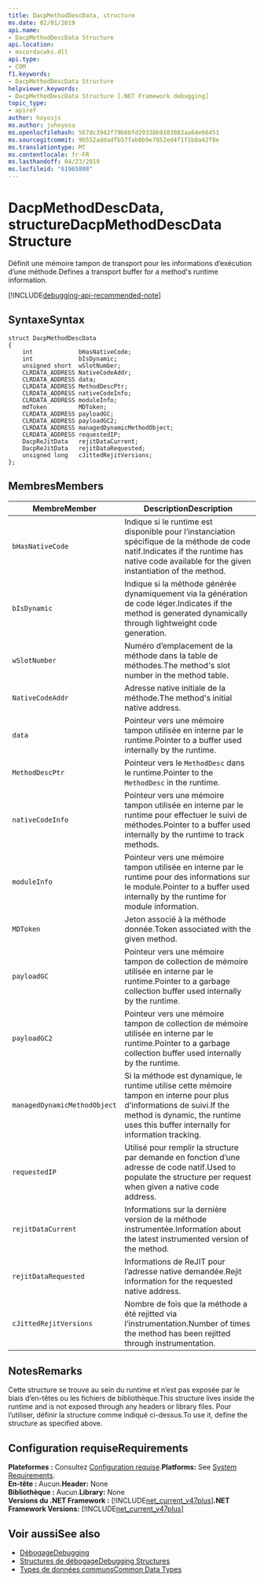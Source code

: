 ```yaml
---
title: DacpMethodDescData, structure
ms.date: 02/01/2019
api.name:
- DacpMethodDescData Structure
api.location:
- mscordacwks.dll
api.type:
- COM
f1.keywords:
- DacpMethodDescData Structure
helpviewer.keywords:
- DacpMethodDescData Structure [.NET Framework debugging]
topic_type:
- apiref
author: hoyosjs
ms.author: juhoyosa
ms.openlocfilehash: 567dc3942f79b6bfd29338b9103083aa64e66451
ms.sourcegitcommit: 9b552addadfb57fab0b9e7852ed4f1f1b8a42f8e
ms.translationtype: MT
ms.contentlocale: fr-FR
ms.lasthandoff: 04/23/2019
ms.locfileid: "61965898"
---
```

# <a name="dacpmethoddescdata-structure"></a><span data-ttu-id="ec693-102">DacpMethodDescData, structure</span><span class="sxs-lookup"><span data-stu-id="ec693-102">DacpMethodDescData Structure</span></span>

<span data-ttu-id="ec693-103">Définit une mémoire tampon de transport pour les informations d’exécution d’une méthode.</span><span class="sxs-lookup"><span data-stu-id="ec693-103">Defines a transport buffer for a method's runtime information.</span></span>

[!INCLUDE[debugging-api-recommended-note](../../../../includes/debugging-api-recommended-note.md)]

## <a name="syntax"></a><span data-ttu-id="ec693-104">Syntaxe</span><span class="sxs-lookup"><span data-stu-id="ec693-104">Syntax</span></span>

```
struct DacpMethodDescData
{
    int             bHasNativeCode;
    int             bIsDynamic;
    unsigned short  wSlotNumber;
    CLRDATA_ADDRESS NativeCodeAddr;
    CLRDATA_ADDRESS data;
    CLRDATA_ADDRESS MethodDescPtr;
    CLRDATA_ADDRESS nativeCodeInfo;
    CLRDATA_ADDRESS moduleInfo;
    mdToken         MDToken;
    CLRDATA_ADDRESS payloadGC;
    CLRDATA_ADDRESS payloadGC2;
    CLRDATA_ADDRESS managedDynamicMethodObject;
    CLRDATA_ADDRESS requestedIP;
    DacpReJitData   rejitDataCurrent;
    DacpReJitData   rejitDataRequested;
    unsigned long   cJittedRejitVersions;
};
```

## <a name="members"></a><span data-ttu-id="ec693-105">Membres</span><span class="sxs-lookup"><span data-stu-id="ec693-105">Members</span></span>

| <span data-ttu-id="ec693-106">Membre</span><span class="sxs-lookup"><span data-stu-id="ec693-106">Member</span></span>                       | <span data-ttu-id="ec693-107">Description</span><span class="sxs-lookup"><span data-stu-id="ec693-107">Description</span></span>                                                                                     |
| ---------------------------- | ----------------------------------------------------------------------------------------------- |
| `bHasNativeCode`             | <span data-ttu-id="ec693-108">Indique si le runtime est disponible pour l’instanciation spécifique de la méthode de code natif.</span><span class="sxs-lookup"><span data-stu-id="ec693-108">Indicates if the runtime has native code available for the given instantiation of the method.</span></span> |
| `bIsDynamic`                 | <span data-ttu-id="ec693-109">Indique si la méthode générée dynamiquement via la génération de code léger.</span><span class="sxs-lookup"><span data-stu-id="ec693-109">Indicates if the method is generated dynamically through lightweight code generation.</span></span>           |
| `wSlotNumber`                | <span data-ttu-id="ec693-110">Numéro d’emplacement de la méthode dans la table de méthodes.</span><span class="sxs-lookup"><span data-stu-id="ec693-110">The method's slot number in the method table.</span></span>                                                   |
| `NativeCodeAddr`             | <span data-ttu-id="ec693-111">Adresse native initiale de la méthode.</span><span class="sxs-lookup"><span data-stu-id="ec693-111">The method's initial native address.</span></span>                                                            |
| `data`                       | <span data-ttu-id="ec693-112">Pointeur vers une mémoire tampon utilisée en interne par le runtime.</span><span class="sxs-lookup"><span data-stu-id="ec693-112">Pointer to a buffer used internally by the runtime.</span></span>                                             |
| `MethodDescPtr`              | <span data-ttu-id="ec693-113">Pointeur vers le `MethodDesc` dans le runtime.</span><span class="sxs-lookup"><span data-stu-id="ec693-113">Pointer to the `MethodDesc` in the runtime.</span></span>                                                     |
| `nativeCodeInfo`             | <span data-ttu-id="ec693-114">Pointeur vers une mémoire tampon utilisée en interne par le runtime pour effectuer le suivi de méthodes.</span><span class="sxs-lookup"><span data-stu-id="ec693-114">Pointer to a buffer used internally by the runtime to track methods.</span></span>                            |
| `moduleInfo`                 | <span data-ttu-id="ec693-115">Pointeur vers une mémoire tampon utilisée en interne par le runtime pour des informations sur le module.</span><span class="sxs-lookup"><span data-stu-id="ec693-115">Pointer to a buffer used internally by the runtime for module information.</span></span>                      |
| `MDToken`                    | <span data-ttu-id="ec693-116">Jeton associé à la méthode donnée.</span><span class="sxs-lookup"><span data-stu-id="ec693-116">Token associated with the given method.</span></span>                                                         |
| `payloadGC`                  | <span data-ttu-id="ec693-117">Pointeur vers une mémoire tampon de collection de mémoire utilisée en interne par le runtime.</span><span class="sxs-lookup"><span data-stu-id="ec693-117">Pointer to a garbage collection buffer used internally by the runtime.</span></span>                          |
| `payloadGC2`                 | <span data-ttu-id="ec693-118">Pointeur vers une mémoire tampon de collection de mémoire utilisée en interne par le runtime.</span><span class="sxs-lookup"><span data-stu-id="ec693-118">Pointer to a garbage collection buffer used internally by the runtime.</span></span>                          |
| `managedDynamicMethodObject` | <span data-ttu-id="ec693-119">Si la méthode est dynamique, le runtime utilise cette mémoire tampon en interne pour plus d’informations de suivi.</span><span class="sxs-lookup"><span data-stu-id="ec693-119">If the method is dynamic, the runtime uses this buffer internally for information tracking.</span></span>     |
| `requestedIP`                | <span data-ttu-id="ec693-120">Utilisé pour remplir la structure par demande en fonction d’une adresse de code natif.</span><span class="sxs-lookup"><span data-stu-id="ec693-120">Used to populate the structure per request when given a native code address.</span></span>                    |
| `rejitDataCurrent`           | <span data-ttu-id="ec693-121">Informations sur la dernière version de la méthode instrumentée.</span><span class="sxs-lookup"><span data-stu-id="ec693-121">Information about the latest instrumented version of the method.</span></span>                                   |
| `rejitDataRequested`         | <span data-ttu-id="ec693-122">Informations de ReJIT pour l’adresse native demandée.</span><span class="sxs-lookup"><span data-stu-id="ec693-122">Rejit information for the requested native address.</span></span>                                             |
| `cJittedRejitVersions`       | <span data-ttu-id="ec693-123">Nombre de fois que la méthode a été rejitted via l’instrumentation.</span><span class="sxs-lookup"><span data-stu-id="ec693-123">Number of times the method has been rejitted through instrumentation.</span></span>                           |

## <a name="remarks"></a><span data-ttu-id="ec693-124">Notes</span><span class="sxs-lookup"><span data-stu-id="ec693-124">Remarks</span></span>

<span data-ttu-id="ec693-125">Cette structure se trouve au sein du runtime et n’est pas exposée par le biais d’en-têtes ou les fichiers de bibliothèque.</span><span class="sxs-lookup"><span data-stu-id="ec693-125">This structure lives inside the runtime and is not exposed through any headers or library files.</span></span> <span data-ttu-id="ec693-126">Pour l’utiliser, définir la structure comme indiqué ci-dessus.</span><span class="sxs-lookup"><span data-stu-id="ec693-126">To use it, define the structure as specified above.</span></span>

## <a name="requirements"></a><span data-ttu-id="ec693-127">Configuration requise</span><span class="sxs-lookup"><span data-stu-id="ec693-127">Requirements</span></span>
<span data-ttu-id="ec693-128">**Plateformes :** Consultez [Configuration requise](../../../../docs/framework/get-started/system-requirements.md).</span><span class="sxs-lookup"><span data-stu-id="ec693-128">**Platforms:** See [System Requirements](../../../../docs/framework/get-started/system-requirements.md).</span></span>  
<span data-ttu-id="ec693-129">**En-tête :** Aucun.</span><span class="sxs-lookup"><span data-stu-id="ec693-129">**Header:** None</span></span>  
<span data-ttu-id="ec693-130">**Bibliothèque :** Aucun.</span><span class="sxs-lookup"><span data-stu-id="ec693-130">**Library:** None</span></span>  
<span data-ttu-id="ec693-131">**Versions du .NET Framework :** [!INCLUDE[net_current_v47plus](../../../../includes/net-current-v47plus.md)]</span><span class="sxs-lookup"><span data-stu-id="ec693-131">**.NET Framework Versions:** [!INCLUDE[net_current_v47plus](../../../../includes/net-current-v47plus.md)]</span></span>  

## <a name="see-also"></a><span data-ttu-id="ec693-132">Voir aussi</span><span class="sxs-lookup"><span data-stu-id="ec693-132">See also</span></span>

- [<span data-ttu-id="ec693-133">Débogage</span><span class="sxs-lookup"><span data-stu-id="ec693-133">Debugging</span></span>](../../../../docs/framework/unmanaged-api/debugging/index.md)
- [<span data-ttu-id="ec693-134">Structures de débogage</span><span class="sxs-lookup"><span data-stu-id="ec693-134">Debugging Structures</span></span>](../../../../docs/framework/unmanaged-api/debugging/debugging-structures.md)
- [<span data-ttu-id="ec693-135">Types de données communs</span><span class="sxs-lookup"><span data-stu-id="ec693-135">Common Data Types</span></span>](../../../../docs/framework/unmanaged-api/common-data-types-unmanaged-api-reference.md)
